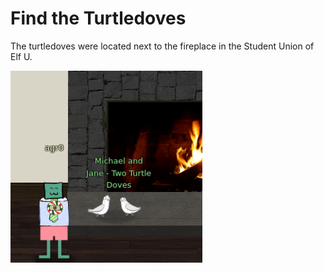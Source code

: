 # Find the Turtledoves

The turtledoves were located next to the fireplace in the Student
Union of Elf U.

![Location of Turtledoves](../images/hhc-turtledoves.png)
